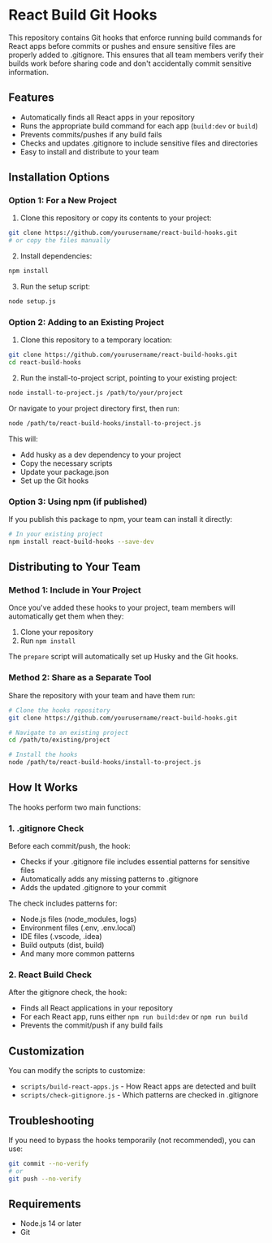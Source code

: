 # React Build Git Hooks

This repository contains Git hooks that enforce running build commands for React apps before commits or pushes and ensure sensitive files are properly added to .gitignore. This ensures that all team members verify their builds work before sharing code and don't accidentally commit sensitive information.

## Features

- Automatically finds all React apps in your repository
- Runs the appropriate build command for each app (`build:dev` or `build`)
- Prevents commits/pushes if any build fails
- Checks and updates .gitignore to include sensitive files and directories
- Easy to install and distribute to your team

## Installation Options

### Option 1: For a New Project

1. Clone this repository or copy its contents to your project:

```bash
git clone https://github.com/yourusername/react-build-hooks.git
# or copy the files manually
```

2. Install dependencies:

```bash
npm install
```

3. Run the setup script:

```bash
node setup.js
```

### Option 2: Adding to an Existing Project

1. Clone this repository to a temporary location:

```bash
git clone https://github.com/yourusername/react-build-hooks.git
cd react-build-hooks
```

2. Run the install-to-project script, pointing to your existing project:

```bash
node install-to-project.js /path/to/your/project
```

Or navigate to your project directory first, then run:

```bash
node /path/to/react-build-hooks/install-to-project.js
```

This will:
- Add husky as a dev dependency to your project
- Copy the necessary scripts
- Update your package.json
- Set up the Git hooks

### Option 3: Using npm (if published)

If you publish this package to npm, your team can install it directly:

```bash
# In your existing project
npm install react-build-hooks --save-dev
```

## Distributing to Your Team

### Method 1: Include in Your Project

Once you've added these hooks to your project, team members will automatically get them when they:

1. Clone your repository
2. Run `npm install`

The `prepare` script will automatically set up Husky and the Git hooks.

### Method 2: Share as a Separate Tool

Share the repository with your team and have them run:

```bash
# Clone the hooks repository
git clone https://github.com/yourusername/react-build-hooks.git

# Navigate to an existing project
cd /path/to/existing/project

# Install the hooks
node /path/to/react-build-hooks/install-to-project.js
```

## How It Works

The hooks perform two main functions:

### 1. .gitignore Check

Before each commit/push, the hook:
- Checks if your .gitignore file includes essential patterns for sensitive files
- Automatically adds any missing patterns to .gitignore
- Adds the updated .gitignore to your commit

The check includes patterns for:
- Node.js files (node_modules, logs)
- Environment files (.env, .env.local)
- IDE files (.vscode, .idea)
- Build outputs (dist, build)
- And many more common patterns

### 2. React Build Check

After the gitignore check, the hook:
- Finds all React applications in your repository
- For each React app, runs either `npm run build:dev` or `npm run build`
- Prevents the commit/push if any build fails

## Customization

You can modify the scripts to customize:
- `scripts/build-react-apps.js` - How React apps are detected and built
- `scripts/check-gitignore.js` - Which patterns are checked in .gitignore

## Troubleshooting

If you need to bypass the hooks temporarily (not recommended), you can use:

```bash
git commit --no-verify
# or
git push --no-verify
```

## Requirements

- Node.js 14 or later
- Git
